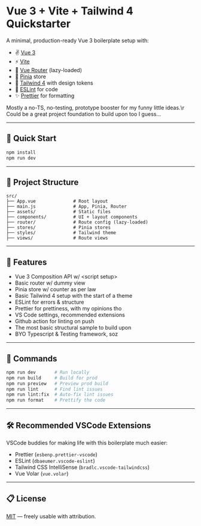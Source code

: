 # Vue 3 + Vite + Tailwind 4 Quickstarter

A minimal, production-ready Vue 3 boilerplate setup with:

- ✌️ [Vue 3](https://vuejs.org/)
- ⚡️ [Vite](https://vitejs.dev)
- 🧭 [Vue Router](https://router.vuejs.org) (lazy-loaded)
- 🧠 [Pinia](https://pinia.vuejs.org) store
- 🎨 [Tailwind 4](https://tailwindcss.com) with design tokens
- 🧹 [ESLint](https://eslint.org) for code
- ✨ [Prettier](https://prettier.io) for formatting

Mostly a no-TS, no-testing, prototype booster for my funny little ideas.\r
Could be a great project foundation to build upon too I guess...

---

## 🚀 Quick Start

```bash
npm install
npm run dev
```

---

## 📁 Project Structure

```
src/
├── App.vue              # Root layout
├── main.js              # App, Pinia, Router
├── assets/              # Static files
├── components/          # UI + layout components
├── router/              # Route config (lazy-loaded)
├── stores/              # Pinia stores
├── styles/              # Tailwind theme
├── views/               # Route views
```

---

## 🧠 Features

- Vue 3 Composition API w/ \<script setup\>
- Basic router w/ dummy view
- Pinia store w/ counter as per law
- Basic Tailwind 4 setup with the start of a theme
- ESLint for errors & structure
- Prettier for prettiness, with my opinions tho
- VS Code settings, recommended extensions
- Github action for linting on push
- The most basic structural sample to build upon
- BYO Typescript & Testing framework, soz

---

## 🧪 Commands

```bash
npm run dev       # Run locally
npm run build     # Build for prod
npm run preview   # Preview prod build
npm run lint      # Find lint issues
npm run lint:fix  # Auto-fix lint issues
npm run format    # Prettify the code
```

---

## 🛠 Recommended VSCode Extensions

VSCode buddies for making life with this boilerplate much easier:

- Prettier (`esbenp.prettier-vscode`)
- ESLint (`dbaeumer.vscode-eslint`)
- Tailwind CSS IntelliSense (`bradlc.vscode-tailwindcss`)
- Vue Volar (`vue.volar`)

---

## 📋 License

[MIT](./LICENSE) — freely usable with attribution.
